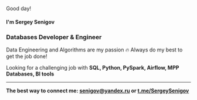 Good day!  
#### I'm Sergey Senigov  
### **Databases Developer & Engineer**

Data Engineering and Algorithms are my passion 🔥  Always do my best to get the job done! 

Looking for a challenging job with **SQL, Python, PySpark, Airflow, MPP Databases, BI tools**
***
**The best way to connect me: <senigov@yandex.ru> or [t.me/SergeySenigov](https://t.me/SergeySenigov)**

